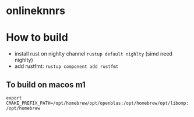 # onlineknnrs

# How to build

* install rust on nighlty channel `rustup default nighlty` (simd need nighlty)
* add rustfmt: `rustup component add rustfmt`

## To build on macos m1
`export CMAKE_PREFIX_PATH=/opt/homebrew/opt/openblas:/opt/homebrew/opt/libomp:/opt/homebrew`
